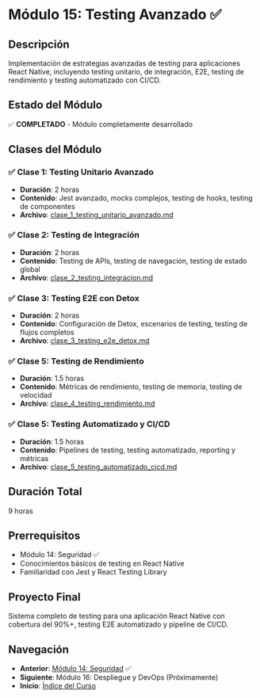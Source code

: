 # Módulo 15: Testing Avanzado ✅

## Descripción
Implementación de estrategias avanzadas de testing para aplicaciones React Native, incluyendo testing unitario, de integración, E2E, testing de rendimiento y testing automatizado con CI/CD.

## Estado del Módulo
✅ **COMPLETADO** - Módulo completamente desarrollado

## Clases del Módulo

### ✅ Clase 1: Testing Unitario Avanzado
- **Duración**: 2 horas
- **Contenido**: Jest avanzado, mocks complejos, testing de hooks, testing de componentes
- **Archivo**: [clase_1_testing_unitario_avanzado.md](clase_1_testing_unitario_avanzado.md)

### ✅ Clase 2: Testing de Integración
- **Duración**: 2 horas
- **Contenido**: Testing de APIs, testing de navegación, testing de estado global
- **Archivo**: [clase_2_testing_integracion.md](clase_2_testing_integracion.md)

### ✅ Clase 3: Testing E2E con Detox
- **Duración**: 2 horas
- **Contenido**: Configuración de Detox, escenarios de testing, testing de flujos completos
- **Archivo**: [clase_3_testing_e2e_detox.md](clase_3_testing_e2e_detox.md)

### ✅ Clase 5: Testing de Rendimiento
- **Duración**: 1.5 horas
- **Contenido**: Métricas de rendimiento, testing de memoria, testing de velocidad
- **Archivo**: [clase_4_testing_rendimiento.md](clase_4_testing_rendimiento.md)

### ✅ Clase 5: Testing Automatizado y CI/CD
- **Duración**: 1.5 horas
- **Contenido**: Pipelines de testing, testing automatizado, reporting y métricas
- **Archivo**: [clase_5_testing_automatizado_cicd.md](clase_5_testing_automatizado_cicd.md)

## Duración Total
9 horas

## Prerrequisitos
- Módulo 14: Seguridad ✅
- Conocimientos básicos de testing en React Native
- Familiaridad con Jest y React Testing Library

## Proyecto Final
Sistema completo de testing para una aplicación React Native con cobertura del 90%+, testing E2E automatizado y pipeline de CI/CD.

## Navegación
- **Anterior**: [Módulo 14: Seguridad](../senior_5/README.md) ✅
- **Siguiente**: Módulo 16: Despliegue y DevOps (Próximamente)
- **Inicio**: [Índice del Curso](../../INDICE_COMPLETO.md)
